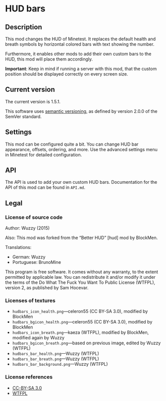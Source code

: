 # HUD bars

## Description
This mod changes the HUD of Minetest. It replaces the default health and breath
symbols by horizontal colored bars with text showing the number.

Furthermore, it enables other mods to add their own custom bars to the HUD,
this mod will place them accordingly.

**Important**: Keep in mind if running a server with this mod, that the custom
position should be displayed correctly on every screen size.

## Current version
The current version is 1.5.1.

This software uses [semantic versioning](http://semver.org), as defined by version 2.0.0 of the SemVer
standard.

## Settings
This mod can be configured quite a bit. You can change HUD bar appearance, offsets, ordering, and more.
Use the advanced settings menu in Minetest for detailed configuration.

## API
The API is used to add your own custom HUD bars.
Documentation for the API of this mod can be found in `API.md`.

## Legal
### License of source code
Author: Wuzzy (2015)

Also: This mod was forked from the “Better HUD” [hud] mod by BlockMen.

Translations:
* German: Wuzzy
* Portuguese: BrunoMine

This program is free software. It comes without any warranty, to
the extent permitted by applicable law. You can redistribute it
and/or modify it under the terms of the Do What The Fuck You Want
To Public License (WTFPL), version 2, as published by Sam Hocevar.

### Licenses of textures

* `hudbars_icon_health.png`—celeron55 (CC BY-SA 3.0), modified by BlockMen
* `hudbars_bgicon_health.png`—celeron55 (CC BY-SA 3.0), modified by BlockMen
* `hudbars_icon_breath.png`—kaeza (WTFPL), modified by BlockMen, modified again by Wuzzy
* `hudbars_bgicon_breath.png`—based on previous image, edited by Wuzzy (WTFPL)
* `hudbars_bar_health.png`—Wuzzy (WTFPL)
* `hudbars_bar_breath.png`—Wuzzy (WTFPL)
* `hudbars_bar_background.png`—Wuzzy (WTFPL)

### License references

* [CC-BY-SA 3.0](https://creativecommons.org/licenses/by-sa/3.0/)
* [WTFPL](http://sam.zoy.org/wtfpl/COPYING)

